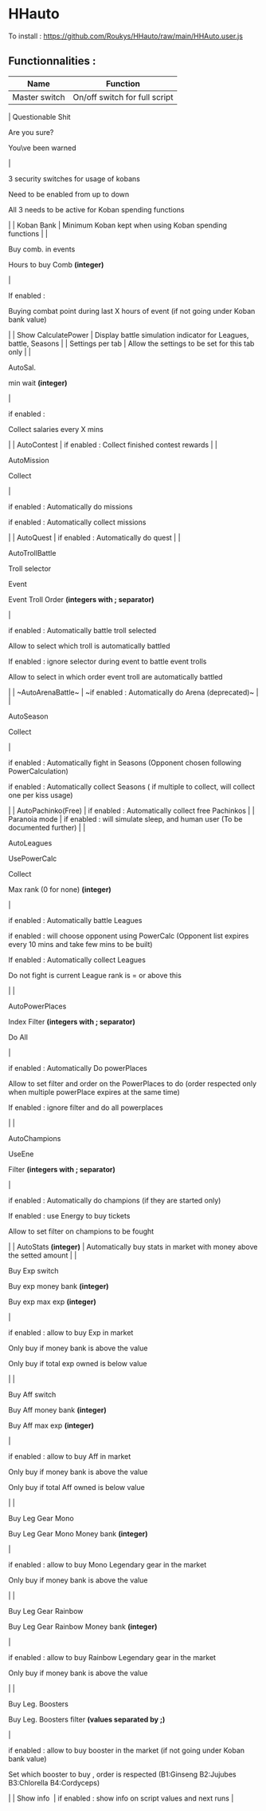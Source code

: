 # HHauto

To install : https://github.com/Roukys/HHauto/raw/main/HHAuto.user.js

## Functionnalities : 

| Name | Function |
| --- | --- |
| Master switch | On/off switch for full script |
| 
Questionable Shit

Are you sure?

You\\ve been warned

 | 

3 security switches for usage of kobans

Need to be enabled from up to down

All 3 needs to be active for Koban spending functions

 |
| Koban Bank | Minimum Koban kept when using Koban spending functions |
| 

Buy comb. in events

Hours to buy Comb **(integer)**

 | 

If enabled : 

Buying combat point during last X hours of event (if not going under Koban bank value)

 |
| Show CalculatePower | Display battle simulation indicator for Leagues, battle, Seasons |
| Settings per tab | Allow the settings to be set for this tab only |
| 

AutoSal.

min wait **(integer)**

 | 

if enabled : 

Collect salaries every X mins

 |
| AutoContest | if enabled : Collect finished contest rewards |
| 

AutoMission

Collect

 | 

if enabled : Automatically do missions

if enabled : Automatically collect missions

 |
| AutoQuest | if enabled : Automatically do quest |
| 

AutoTrollBattle

Troll selector

Event

Event Troll Order **(integers with ; separator)**

 | 

if enabled : Automatically battle troll selected

Allow to select which troll is automatically battled

If enabled : ignore selector during event to battle event trolls

Allow to select in which order event troll are automatically battled

 |
| ~AutoArenaBattle~ | ~if enabled : Automatically do Arena (deprecated)~ |
| 

AutoSeason

Collect

 | 

if enabled : Automatically fight in Seasons (Opponent chosen following PowerCalculation)

if enabled : Automatically collect Seasons ( if multiple to collect, will collect one per kiss usage)

 |
| AutoPachinko(Free) | if enabled : Automatically collect free Pachinkos |
| Paranoia mode | if enabled : will simulate sleep, and human user (To be documented further) |
| 

AutoLeagues

UsePowerCalc

Collect

Max rank (0 for none) **(integer)**

 | 

if enabled : Automatically battle Leagues

if enabled : will choose opponent using PowerCalc (Opponent list expires every 10 mins and take few mins to be built)

If enabled : Automatically collect Leagues

Do not fight is current League rank is = or above this

 |
| 

AutoPowerPlaces

Index Filter **(integers with ; separator)**

Do All

 | 

if enabled : Automatically Do powerPlaces

Allow to set filter and order on the PowerPlaces to do (order respected only when multiple powerPlace expires at the same time)

If enabled : ignore filter and do all powerplaces

 |
| 

AutoChampions

UseEne

Filter **(integers with ; separator)**

 | 

if enabled : Automatically do champions (if they are started only)

If enabled : use Energy to buy tickets

Allow to set filter on champions to be fought

 |
| AutoStats **(integer)** | Automatically buy stats in market with money above the setted amount |
| 

Buy Exp switch

Buy exp money bank **(integer)**

Buy exp max exp **(integer)**

 | 

if enabled : allow to buy Exp in market

Only buy if money bank is above the value

Only buy if total exp owned is below value

 |
| 

Buy Aff switch

Buy Aff money bank **(integer)**

Buy Aff max exp **(integer)**

 | 

if enabled : allow to buy Aff in market

Only buy if money bank is above the value

Only buy if total Aff owned is below value

 |
| 

Buy Leg Gear Mono

Buy Leg Gear Mono Money bank **(integer)**

 | 

if enabled : allow to buy Mono Legendary gear in the market

Only buy if money bank is above the value

 |
| 

Buy Leg Gear Rainbow

Buy Leg Gear Rainbow Money bank **(integer)**

 | 

if enabled : allow to buy Rainbow Legendary gear in the market

Only buy if money bank is above the value

 |
| 

Buy Leg. Boosters

Buy Leg. Boosters filter **(values separated by ;)**

 | 

if enabled : allow to buy booster in the market (if not going under Koban bank value)

Set which booster to buy , order is respected (B1:Ginseng B2:Jujubes B3:Chlorella B4:Cordyceps)

 |
| Show info  | if enabled : show info on script values and next runs |
